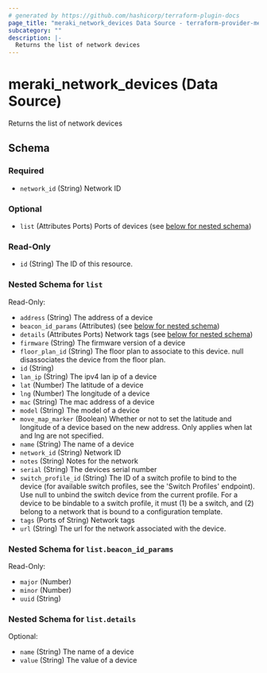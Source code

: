 ```yaml
---
# generated by https://github.com/hashicorp/terraform-plugin-docs
page_title: "meraki_network_devices Data Source - terraform-provider-meraki"
subcategory: ""
description: |-
  Returns the list of network devices
---
```


# meraki_network_devices (Data Source)

Returns the list of network devices



<!-- schema generated by tfplugindocs -->
## Schema

### Required

- `network_id` (String) Network ID

### Optional

- `list` (Attributes Ports) Ports of devices (see [below for nested schema](#nestedatt--list))

### Read-Only

- `id` (String) The ID of this resource.

<a id="nestedatt--list"></a>
### Nested Schema for `list`

Read-Only:

- `address` (String) The address of a device
- `beacon_id_params` (Attributes) (see [below for nested schema](#nestedatt--list--beacon_id_params))
- `details` (Attributes Ports) Network tags (see [below for nested schema](#nestedatt--list--details))
- `firmware` (String) The firmware version of a device
- `floor_plan_id` (String) The floor plan to associate to this device. null disassociates the device from the floor plan.
- `id` (String)
- `lan_ip` (String) The ipv4 lan ip of a device
- `lat` (Number) The latitude of a device
- `lng` (Number) The longitude of a device
- `mac` (String) The mac address of a device
- `model` (String) The model of a device
- `move_map_marker` (Boolean) Whether or not to set the latitude and longitude of a device based on the new address. Only applies when lat and lng are not specified.
- `name` (String) The name of a device
- `network_id` (String) Network ID
- `notes` (String) Notes for the network
- `serial` (String) The devices serial number
- `switch_profile_id` (String) The ID of a switch profile to bind to the device (for available switch profiles, see the 'Switch Profiles' endpoint). Use null to unbind the switch device from the current profile. For a device to be bindable to a switch profile, it must (1) be a switch, and (2) belong to a network that is bound to a configuration template.
- `tags` (Ports of String) Network tags
- `url` (String) The url for the network associated with the device.

<a id="nestedatt--list--beacon_id_params"></a>
### Nested Schema for `list.beacon_id_params`

Read-Only:

- `major` (Number)
- `minor` (Number)
- `uuid` (String)


<a id="nestedatt--list--details"></a>
### Nested Schema for `list.details`

Optional:

- `name` (String) The name of a device
- `value` (String) The value of a device
